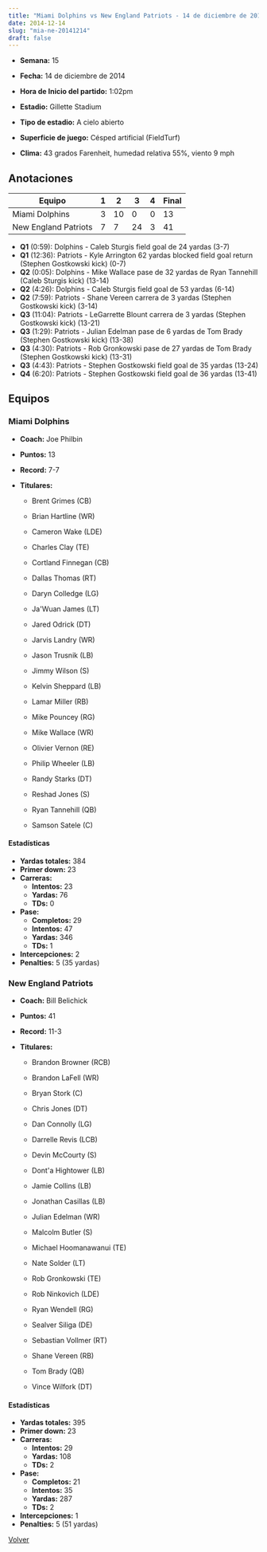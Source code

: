 ```yaml
---
title: "Miami Dolphins vs New England Patriots - 14 de diciembre de 2014"
date: 2014-12-14
slug: "mia-ne-20141214"
draft: false
---
```


* **Semana:** 15
* **Fecha:** 14 de diciembre de 2014

* **Hora de Inicio del partido:** 1:02pm
* **Estadio:** Gillette Stadium
* **Tipo de estadio:** A cielo abierto
* **Superficie de juego:** Césped artificial (FieldTurf)
* **Clima:** 43 grados Farenheit, humedad relativa 55%, viento 9 mph





## Anotaciones
| Equipo | 1 | 2 | 3 | 4 | Final |
|--------|---|---|---|---|-------|
| Miami Dolphins  | 3 | 10 | 0 | 0  | 13 |
| New England Patriots  | 7 | 7 | 24 | 3  | 41 |
* **Q1** (0:59): Dolphins - Caleb Sturgis field goal de 24 yardas (3-7)
* **Q1** (12:36): Patriots - Kyle Arrington 62 yardas blocked field goal return (Stephen Gostkowski kick) (0-7)
* **Q2** (0:05): Dolphins - Mike Wallace pase de 32 yardas de Ryan Tannehill (Caleb Sturgis kick) (13-14)
* **Q2** (4:26): Dolphins - Caleb Sturgis field goal de 53 yardas (6-14)
* **Q2** (7:59): Patriots - Shane Vereen carrera de 3 yardas (Stephen Gostkowski kick) (3-14)
* **Q3** (11:04): Patriots - LeGarrette Blount carrera de 3 yardas (Stephen Gostkowski kick) (13-21)
* **Q3** (1:29): Patriots - Julian Edelman pase de 6 yardas de Tom Brady (Stephen Gostkowski kick) (13-38)
* **Q3** (4:30): Patriots - Rob Gronkowski pase de 27 yardas de Tom Brady (Stephen Gostkowski kick) (13-31)
* **Q3** (4:43): Patriots - Stephen Gostkowski field goal de 35 yardas (13-24)
* **Q4** (6:20): Patriots - Stephen Gostkowski field goal de 36 yardas (13-41)


## Equipos


### Miami Dolphins
* **Coach:** Joe Philbin
* **Puntos:** 13
* **Record:** 7-7
* **Titulares:** 

  * Brent Grimes (CB) 

  * Brian Hartline (WR) 

  * Cameron Wake (LDE) 

  * Charles Clay (TE) 

  * Cortland Finnegan (CB) 

  * Dallas Thomas (RT) 

  * Daryn Colledge (LG) 

  * Ja'Wuan James (LT) 

  * Jared Odrick (DT) 

  * Jarvis Landry (WR) 

  * Jason Trusnik (LB) 

  * Jimmy Wilson (S) 

  * Kelvin Sheppard (LB) 

  * Lamar Miller (RB) 

  * Mike Pouncey (RG) 

  * Mike Wallace (WR) 

  * Olivier Vernon (RE) 

  * Philip Wheeler (LB) 

  * Randy Starks (DT) 

  * Reshad Jones (S) 

  * Ryan Tannehill (QB) 

  * Samson Satele (C) 

#### Estadísticas
* **Yardas totales:** 384
* **Primer down:** 23
* **Carreras:**
  * **Intentos:** 23
  * **Yardas:** 76
  * **TDs:** 0
* **Pase:**
  * **Completos:** 29
  * **Intentos:** 47
  * **Yardas:** 346
  * **TDs:** 1
* **Intercepciones:** 2
* **Penalties:** 5 (35 yardas)

### New England Patriots
* **Coach:** Bill Belichick
* **Puntos:** 41
* **Record:** 11-3
* **Titulares:** 

  * Brandon Browner (RCB) 

  * Brandon LaFell (WR) 

  * Bryan Stork (C) 

  * Chris Jones (DT) 

  * Dan Connolly (LG) 

  * Darrelle Revis (LCB) 

  * Devin McCourty (S) 

  * Dont'a Hightower (LB) 

  * Jamie Collins (LB) 

  * Jonathan Casillas (LB) 

  * Julian Edelman (WR) 

  * Malcolm Butler (S) 

  * Michael Hoomanawanui (TE) 

  * Nate Solder (LT) 

  * Rob Gronkowski (TE) 

  * Rob Ninkovich (LDE) 

  * Ryan Wendell (RG) 

  * Sealver Siliga (DE) 

  * Sebastian Vollmer (RT) 

  * Shane Vereen (RB) 

  * Tom Brady (QB) 

  * Vince Wilfork (DT) 

#### Estadísticas
* **Yardas totales:** 395
* **Primer down:** 23
* **Carreras:**
  * **Intentos:** 29
  * **Yardas:** 108
  * **TDs:** 2
* **Pase:**
  * **Completos:** 21
  * **Intentos:** 35
  * **Yardas:** 287
  * **TDs:** 2
* **Intercepciones:** 1
* **Penalties:** 5 (51 yardas)


[Volver](/historia/2014)
